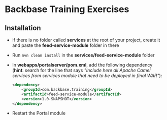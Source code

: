 # Backbase Training Exercises

## Installation

 - If there is no folder called **services** at the root of your project, create it and paste the **feed-service-module** folder in there
 - Run `mvn clean install` in the **services/feed-service-module** folder
 - In **webapps/portalserver/pom.xml**, add the following dependency (**hint**: search for the line that says _"Include here all Apache Camel services from services module that need to be deployed in final WAR"_):

   ```xml
   <dependency>
       <groupId>com.backbase.training</groupId>
       <artifactId>feed-service-module</artifactId>
       <version>1.0-SNAPSHOT</version>
   </dependency>
   ```

 - Restart the Portal module
